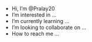 -  Hi, I’m @Pralay20
-  I’m interested in ...
-  I’m currently learning ...
-  I’m looking to collaborate on ...
-  How to reach me ...

<!---
Pralay20/Pralay20 is a ✨ special ✨ repository because its `README.md` (this file) appears on your GitHub profile.
You can click the Preview link to take a look at your changes.
--->
